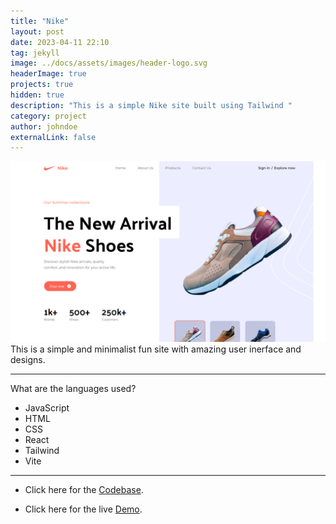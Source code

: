 ```yaml
---
title: "Nike"
layout: post
date: 2023-04-11 22:10
tag: jekyll
image: ../docs/assets/images/header-logo.svg
headerImage: true
projects: true
hidden: true
description: "This is a simple Nike site built using Tailwind "
category: project
author: johndoe
externalLink: false
---
```


![nike](../docs/assets/images/nike.png)
This is a simple and minimalist fun site with amazing user inerface and designs.

---

What are the languages used?

-   JavaScript
-   HTML
-   CSS
-   React
-   Tailwind
-   Vite

---

-   Click here for the [Codebase](https://github.com/anniepauline/Nike).

-   Click here for the live [Demo](https://fluffy-stroopwafel-c0cf00.netlify.app/).
